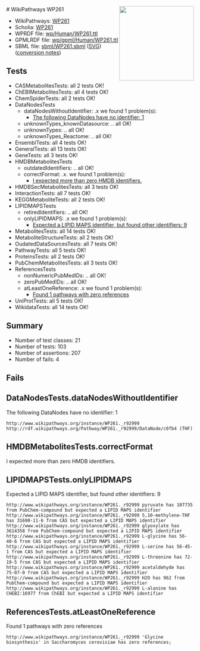 <img style="float: right; width: 200px" src="../logo.png" />
# WikiPathways WP261

* WikiPathways: [WP261](https://identifiers.org/wikipathways:WP261)
* Scholia: [WP261](https://scholia.toolforge.org/wikipathways/WP261)
* WPRDF file: [wp/Human/WP261.ttl](../wp/Human/WP261.ttl)
* GPMLRDF file: [wp/gpml/Human/WP261.ttl](../wp/gpml/Human/WP261.ttl)
* SBML file: [sbml/WP261.sbml](../sbml/WP261.sbml) ([SVG](../sbml/WP261.svg)) ([conversion notes](../sbml/WP261.txt))

## Tests
* CASMetabolitesTests: all 2 tests OK!
* ChEBIMetabolitesTests: all 4 tests OK!
* ChemSpiderTests: all 2 tests OK!
* DataNodesTests
    * dataNodesWithoutIdentifier: .x we found 1 problem(s):
        * [The following DataNodes have no identifier: 1](#d2d32fa0)
    * unknownTypes_knownDatasource: .. all OK!
    * unknownTypes: .. all OK!
    * unknownTypes_Reactome: .. all OK!
* EnsemblTests: all 4 tests OK!
* GeneralTests: all 13 tests OK!
* GeneTests: all 3 tests OK!
* HMDBMetabolitesTests
    * outdatedIdentifiers: .. all OK!
    * correctFormat: .x. we found 1 problem(s):
        * [I expected more than zero HMDB identifiers.](#ad154c1e)
* HMDBSecMetabolitesTests: all 3 tests OK!
* InteractionTests: all 7 tests OK!
* KEGGMetaboliteTests: all 2 tests OK!
* LIPIDMAPSTests
    * retiredIdentifiers: .. all OK!
    * onlyLIPIDMAPS: .x we found 1 problem(s):
        * [Expected a LIPID MAPS identifier, but found other identifiers: 9](#48cc60c0)
* MetabolitesTests: all 14 tests OK!
* MetaboliteStructureTests: all 2 tests OK!
* OudatedDataSourcesTests: all 7 tests OK!
* PathwayTests: all 5 tests OK!
* ProteinsTests: all 2 tests OK!
* PubChemMetabolitesTests: all 3 tests OK!
* ReferencesTests
    * nonNumericPubMedIDs: .. all OK!
    * zeroPubMedIDs: .. all OK!
    * atLeastOneReference: .x we found 1 problem(s):
        * [Found 1 pathways with zero references](#35eb778e)
* UniProtTests: all 5 tests OK!
* WikidataTests: all 14 tests OK!


## Summary

* Number of test classes: 21
* Number of tests: 103
* Number of assertions: 207
* Number of fails: 4

## Fails

<a name="d2d32fa0" />

## DataNodesTests.dataNodesWithoutIdentifier

The following DataNodes have no identifier: 1
```
http://www.wikipathways.org/instance/WP261._r92999 http://rdf.wikipathways.org/Pathway/WP261._r92999/DataNode/c0fb4 (THF)
```

<a name="ad154c1e" />

## HMDBMetabolitesTests.correctFormat

I expected more than zero HMDB identifiers.
<a name="48cc60c0" />

## LIPIDMAPSTests.onlyLIPIDMAPS

Expected a LIPID MAPS identifier, but found other identifiers: 9
```
http://www.wikipathways.org/instance/WP261._r92999 pyruvate has 107735 from PubChem-compound but expected a LIPID MAPS identifier
http://www.wikipathways.org/instance/WP261._r92999 5,10-methylene-THF has 31690-11-6 from CAS but expected a LIPID MAPS identifier
http://www.wikipathways.org/instance/WP261._r92999 glyoxylate has 3614358 from PubChem-compound but expected a LIPID MAPS identifier
http://www.wikipathways.org/instance/WP261._r92999 L-glycine has 56-40-6 from CAS but expected a LIPID MAPS identifier
http://www.wikipathways.org/instance/WP261._r92999 L-serine has 56-45-1 from CAS but expected a LIPID MAPS identifier
http://www.wikipathways.org/instance/WP261._r92999 L-threonine has 72-19-5 from CAS but expected a LIPID MAPS identifier
http://www.wikipathways.org/instance/WP261._r92999 acetaldehyde has 75-07-0 from CAS but expected a LIPID MAPS identifier
http://www.wikipathways.org/instance/WP261._r92999 H2O has 962 from PubChem-compound but expected a LIPID MAPS identifier
http://www.wikipathways.org/instance/WP261._r92999 L-alanine has CHEBI:16977 from ChEBI but expected a LIPID MAPS identifier
```

<a name="35eb778e" />

## ReferencesTests.atLeastOneReference

Found 1 pathways with zero references
```
http://www.wikipathways.org/instance/WP261._r92999 'Glycine biosynthesis' in Saccharomyces cerevisiae has zero references; 
```

